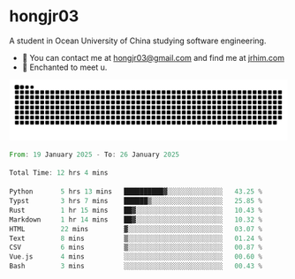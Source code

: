 # hongjr03

A student in Ocean University of China studying software engineering. 

- 📧 You can contact me at hongjr03@gmail.com and find me at [jrhim.com](https://jrhim.com/)
- 💜 Enchanted to meet u.

![snake_animation](https://raw.githubusercontent.com/hongjr03/hongjr03/output/github-contribution-grid-snake.svg)

<!--START_SECTION:waka-->

```rust
From: 19 January 2025 - To: 26 January 2025

Total Time: 12 hrs 4 mins

Python       5 hrs 13 mins   ██████████▓░░░░░░░░░░░░░░   43.25 %
Typst        3 hrs 7 mins    ██████▒░░░░░░░░░░░░░░░░░░   25.85 %
Rust         1 hr 15 mins    ██▓░░░░░░░░░░░░░░░░░░░░░░   10.43 %
Markdown     1 hr 14 mins    ██▓░░░░░░░░░░░░░░░░░░░░░░   10.32 %
HTML         22 mins         ▓░░░░░░░░░░░░░░░░░░░░░░░░   03.07 %
Text         8 mins          ▒░░░░░░░░░░░░░░░░░░░░░░░░   01.24 %
CSV          6 mins          ▒░░░░░░░░░░░░░░░░░░░░░░░░   00.87 %
Vue.js       4 mins          ░░░░░░░░░░░░░░░░░░░░░░░░░   00.60 %
Bash         3 mins          ░░░░░░░░░░░░░░░░░░░░░░░░░   00.43 %
```

<!--END_SECTION:waka-->
